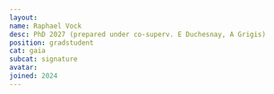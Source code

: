 ```yaml
---
layout:
name: Raphael Vock
desc: PhD 2027 (prepared under co-superv. E Duchesnay, A Grigis)
position: gradstudent
cat: gaia
subcat: signature
avatar:
joined: 2024
---
```


